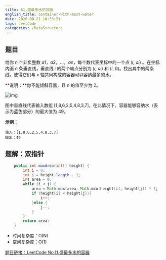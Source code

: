 ```yaml
---
title: 51.盛最多水的容器
english_title: container-with-most-water
date: 2020-08-21 10:33:21
tags: LeetCode
categories: /DataStructure
---
```


## 题目

给你 *n* 个非负整数 *a*1，*a*2，...，*a*n，每个数代表坐标中的一个点 (*i*, *ai*) 。在坐标内画 *n* 条垂直线，垂直线 *i* 的两个端点分别为 (*i*, *ai*) 和 (*i*, 0)。找出其中的两条线，使得它们与 *x* 轴共同构成的容器可以容纳最多的水。

**说明：**你不能倾斜容器，且 *n* 的值至少为 2。 

![img](https://aliyun-lc-upload.oss-cn-hangzhou.aliyuncs.com/aliyun-lc-upload/uploads/2018/07/25/question_11.jpg)

图中垂直线代表输入数组 [1,8,6,2,5,4,8,3,7]。在此情况下，容器能够容纳水（表示为蓝色部分）的最大值为 49。

**示例：**

```
输入：[1,8,6,2,5,4,8,3,7]
输出：49
```

## 题解：双指针

```java
    public int maxArea(int[] height) {
        int i = 0;
        int j = height.length - 1;
        int area = 0;
        while (i < j) {
            area = Math.max(area, Math.min(height[i], height[j]) * (j - i));
            if (height[i] < height[j]){
                i++;
            }else {
                j--;
            }
        } 
        return area;
    }
```

* 时间复杂度：O(N)
* 空间复杂度：O(1)

[题目链接：LeetCode No.11.盛最多水的容器](https://leetcode-cn.com/problems/container-with-most-water/)

